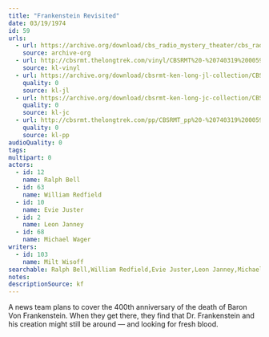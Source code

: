 ```yaml
---
title: "Frankenstein Revisited"
date: 03/19/1974
id: 59
urls: 
  - url: https://archive.org/download/cbs_radio_mystery_theater/cbs_radio_mystery_theater-0051-0100.zip/cbs_radio_mystery_theater-0051-0100%2Fcbsrmt_0059_frankenstein_revisited.mp3
    source: archive-org
  - url: http://cbsrmt.thelongtrek.com/vinyl/CBSRMT%20-%20740319%200059%20Frankenstein%20Revisited_afrts.mp3
    source: kl-vinyl
  - url: https://archive.org/download/cbsrmt-ken-long-jl-collection/CBSRMT - 740319 0059 Frankenstein Revisited_jl.mp3
    quality: 0
    source: kl-jl
  - url: https://archive.org/download/cbsrmt-ken-long-jc-collection/CBSRMT - 740319 0059 Frankenstein Revisited vbr df hot_jc.mp3
    quality: 0
    source: kl-jc
  - url: http://cbsrmt.thelongtrek.com/pp/CBSRMT_pp%20-%20740319%200059%20Frankenstein%20Revisited.mp3
    quality: 0
    source: kl-pp
audioQuality: 0
tags: 
multipart: 0
actors:  
  - id: 12
    name: Ralph Bell  
  - id: 63
    name: William Redfield  
  - id: 10
    name: Evie Juster  
  - id: 2
    name: Leon Janney  
  - id: 68
    name: Michael Wager
writers:  
  - id: 103
    name: Milt Wisoff
searchable: Ralph Bell,William Redfield,Evie Juster,Leon Janney,Michael Wager Milt Wisoff
notes: 
descriptionSource: kf
---
```

A news team plans to cover the 400th anniversary of the death of Baron Von Frankenstein. When they get there, they find that Dr. Frankenstein and his creation might still be around — and looking for fresh blood.